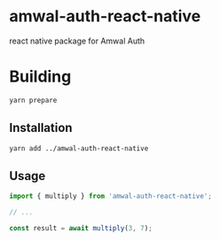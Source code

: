 # amwal-auth-react-native

react native package for Amwal Auth

# Building
```sh
yarn prepare
```

## Installation

```sh
yarn add ../amwal-auth-react-native
```

## Usage

```js
import { multiply } from 'amwal-auth-react-native';

// ...

const result = await multiply(3, 7);
```
